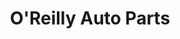 ---
title: "O'Reilly Auto Parts"
url: /rapid-city/oreilly-auto-parts-mountain-view-road/
shop: car parts
---
